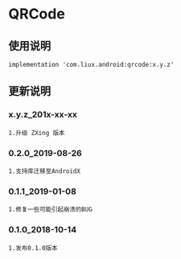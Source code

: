 ﻿QRCode
===

使用说明
---
```
implementation 'com.liux.android:qrcode:x.y.z'
```

更新说明
---
### x.y.z_201x-xx-xx
    1.升级 ZXing 版本

### 0.2.0_2019-08-26
    1.支持库迁移至AndroidX

### 0.1.1_2019-01-08
    1.修复一些可能引起崩溃的BUG

### 0.1.0_2018-10-14
    1.发布0.1.0版本